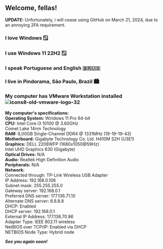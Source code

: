 
## Welcome, fellas!

**UPDATE:** Unfortunately, i will cease using GitHub on March 21, 2024, due to an annoying 2FA requirement.

### I love Windows 🪟

### I use Windows 11 22H2 🪟

### I speak Portuguese and English 🇧🇷🇺🇸

### I live in Pindorama, São Paulo, Brazil 🏙

### My computer has VMware Workstation installed <img src="https://i.ibb.co/522rf98/icons8-old-vmware-logo-32.png" alt="icons8-old-vmware-logo-32" border="0">


**My computer's specifications:** <br/>
**Operating System:** Windows 11 Pro 64-bit <br/>
**CPU:** Intel Core i3 10100 @ 3.60GHz <br/> Comet Lake 14nm Technology <br/>
**RAM:** 8,00GB Single-Channel DDR4 @ 1331MHz (19-19-19-43) <br/>
**Motherboard:** Gigabyte Technology Co. Ltd. H410M S2H (U3E1) <br/>
**Graphics:** DELL 2208WFP (1680x1050@59Hz) <br/> Intel UHD Graphics 630 (Gigabyte) <br/>
**Optical Drives:** N/A <br/>
**Audio:** Realtek High Definition Audio <br/>
**Peripherals:** N/A <br/>
**Network:** <br/> Connected through:	TP-Link Wireless USB Adapter <br/>
IP Address:	192.168.0.106 <br/>
Subnet mask:	255.255.255.0 <br/>
Gateway server:	192.168.0.1 <br/>
Preferred DNS server:	177.136.71.10 <br/>
Alternate DNS server:	8.8.8.8 <br/>
DHCP:	Enabled<br/>
DHCP server:	192.168.0.1<br/>
External IP Address:	177.136.70.86<br/>
Adapter Type:	IEEE 802.11 wireless<br/>
NetBIOS over TCP/IP:	Enabled via DHCP<br/>
NETBIOS Node Type:	Hybrid node<br/>


***See you again soon!***
